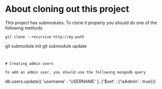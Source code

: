 # About cloning out this project

This project has submodules.
To clone it properly you should do one of the following methods

```
git clone --recursive http://my-path

```
git submodule init
git submodule update
```


# Creating admin users

To add an admin user, you should use the following mongodb query

```
db.users.update({ 'username' : 'USERNAME' }, {'$set' : {'isAdmin' : true}})
```


